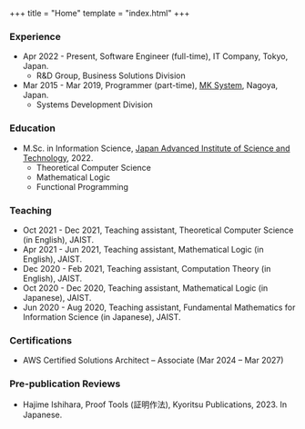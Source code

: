 +++
title = "Home"
template = "index.html"
+++

### <i class="fa-solid fa-building"></i> Experience

- Apr 2022 - Present, Software Engineer (full-time), IT Company, Tokyo, Japan.
  - R&D Group, Business Solutions Division
- Mar 2015 - Mar 2019, Programmer (part-time), [MK System](https://www.mksc.jp/), Nagoya, Japan.
  - Systems Development Division

### <i class="fa-solid fa-building-columns"></i> Education

- M.Sc. in Information Science, [Japan Advanced Institute of Science and Technology](https://www.jaist.ac.jp/english/), 2022.
  - Theoretical Computer Science
  - Mathematical Logic
  - Functional Programming

### <i class="fa-solid fa-chalkboard-user"></i> Teaching

- Oct 2021 - Dec 2021, Teaching assistant, Theoretical Computer Science (in English), JAIST.
- Apr 2021 - Jun 2021, Teaching assistant, Mathematical Logic (in English), JAIST.
- Dec 2020 - Feb 2021, Teaching assistant, Computation Theory (in English), JAIST.
- Oct 2020 - Dec 2020, Teaching assistant, Mathematical Logic (in Japanese), JAIST.
- Jun 2020 - Aug 2020, Teaching assistant, Fundamental Mathematics for Information Science (in Japanese), JAIST.

### <i class="fa-solid fa-certificate"></i> Certifications

- <i class="fa-brands fa-aws"></i> AWS Certified Solutions Architect – Associate (Mar 2024 – Mar 2027)

### <i class="fa-solid fa-book"></i> Pre-publication Reviews

- Hajime Ishihara, Proof Tools (証明作法), Kyoritsu Publications, 2023. In Japanese.
